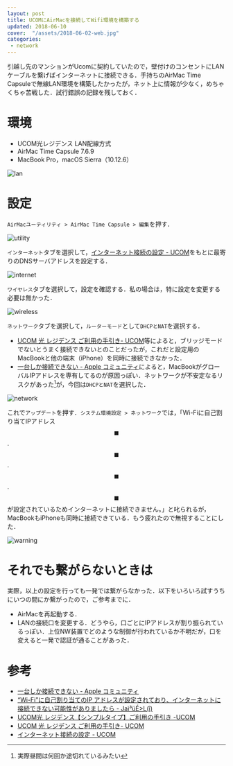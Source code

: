 ```yaml
---
layout: post
title: UCOMにAirMacを接続してWifi環境を構築する
updated: 2018-06-10
cover:  "/assets/2018-06-02-web.jpg"
categories:
 - network
---
```


引越し先のマンションがUcomに契約していたので，壁付けのコンセントにLANケーブルを繋げばインターネットに接続できる．手持ちのAirMac Time Capsuleで無線LAN環境を構築したかったが，ネット上に情報が少なく，めちゃくちゃ苦戦した．試行錯誤の記録を残しておく．

# 環境

- UCOM光レジデンス LAN配線方式
- AirMac Time Capsule 7.6.9
- MacBook Pro，macOS Sierra（10.12.6）

![lan]({{site.baseurl}}/assets/2018-06-10-lan.png)

# 設定

`AirMacユーティリティ > AirMac Time Capsule > 編集`を押す．

![utility]({{site.baseurl}}/assets/2018-06-10-utility.png)


`インターネット`タブを選択して，[インターネット接続の設定 - UCOM](https://help.ucom.ne.jp/type002/internet/dnsip/index.html)をもとに最寄りのDNSサーバアドレスを設定する．

![internet]({{site.baseurl}}/assets/2018-06-10-internet.png)


`ワイヤレス`タブを選択して，設定を確認する．私の場合は，特に設定を変更する必要は無かった．

![wireless]({{site.baseurl}}/assets/2018-06-10-wireless.png)


`ネットワーク`タブを選択して，`ルーターモード`として`DHCPとNAT`を選択する．

- [UCOM 光 レジデンス ご利用の手引き- UCOM](https://support.ucom.ne.jp/downloads/manual/100tebiki.pdf)等によると，ブリッジモードでないとうまく接続できないとのことだったが，これだと設定用のMacBookと他の端末（iPhone）を同時に接続できなかった．
- [一台しか接続できない - Apple コミュニティ](https://discussionsjapan.apple.com/thread/10170959)によると，MacBookがグローバルIPアドレスを専有してるのが原因っぽい．ネットワークが不安定なるリスクがあった[^stable]が，今回は`DHCPとNAT`を選択した．

[^stable]: 実際昼間は何回か途切れているみたい

![network]({{site.baseurl}}/assets/2018-06-10-network.png)

これで`アップデート`を押す．`システム環境設定 > ネットワーク`では，「Wi-Fiに自己割り当てIPアドレス$$\blacksquare$$.$$\blacksquare$$.$$\blacksquare$$.$$\blacksquare$$が設定されているためインターネットに接続できません。」と叱られるが，MacBookもiPhoneも同時に接続できている．もう疲れたので無視することにした．

![warning]({{site.baseurl}}/assets/2018-06-10-warning.png)


# それでも繋がらないときは

実際，以上の設定を行っても一発では繋がらなかった．以下をいろいろ試すうちにいつの間にか繋がったので，ご参考までに．

- AirMacを再起動する．
- LANの接続口を変更する．どうやら，口ごとにIPアドレスが割り振られているっぽい．上位NW装置でどのような制御が行われているか不明だが，口を変えると一発で認証が通ることがあった．

# 参考

- [一台しか接続できない - Apple コミュニティ](https://discussionsjapan.apple.com/thread/10170959)
- [“Wi-Fi”に自己割り当てのIP アドレスが設定されており、インターネットに接続できない可能性がありましたら - Jaì³üÉ>L(î)](http://fmmzk.hateblo.jp/entry/2014/07/10/120654)
- [UCOM光 レジデンス【シンプルタイプ】ご利用の手引き -UCOM ](https://support.ucom.ne.jp/downloads/manual/simple_tebiki.pdf)
- [UCOM 光 レジデンス ご利用の手引き- UCOM](https://support.ucom.ne.jp/downloads/manual/100tebiki.pdf)
- [インターネット接続の設定 - UCOM](https://help.ucom.ne.jp/type002/internet/dnsip/index.html)
